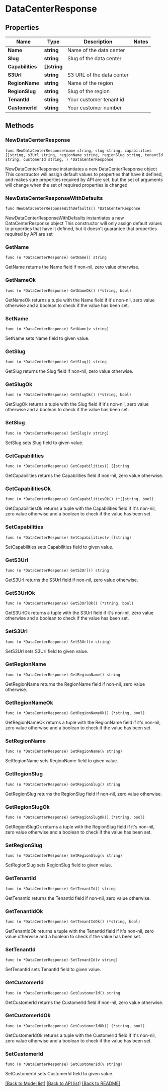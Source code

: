 # DataCenterResponse

## Properties

Name | Type | Description | Notes
------------ | ------------- | ------------- | -------------
**Name** | **string** | Name of the data center | 
**Slug** | **string** | Slug of the data center | 
**Capabilities** | **[]string** |  | 
**S3Url** | **string** | S3 URL of the data center | 
**RegionName** | **string** | Name of the region | 
**RegionSlug** | **string** | Slug of the region | 
**TenantId** | **string** | Your customer tenant id | 
**CustomerId** | **string** | Your customer number | 

## Methods

### NewDataCenterResponse

`func NewDataCenterResponse(name string, slug string, capabilities []string, s3Url string, regionName string, regionSlug string, tenantId string, customerId string, ) *DataCenterResponse`

NewDataCenterResponse instantiates a new DataCenterResponse object
This constructor will assign default values to properties that have it defined,
and makes sure properties required by API are set, but the set of arguments
will change when the set of required properties is changed

### NewDataCenterResponseWithDefaults

`func NewDataCenterResponseWithDefaults() *DataCenterResponse`

NewDataCenterResponseWithDefaults instantiates a new DataCenterResponse object
This constructor will only assign default values to properties that have it defined,
but it doesn't guarantee that properties required by API are set

### GetName

`func (o *DataCenterResponse) GetName() string`

GetName returns the Name field if non-nil, zero value otherwise.

### GetNameOk

`func (o *DataCenterResponse) GetNameOk() (*string, bool)`

GetNameOk returns a tuple with the Name field if it's non-nil, zero value otherwise
and a boolean to check if the value has been set.

### SetName

`func (o *DataCenterResponse) SetName(v string)`

SetName sets Name field to given value.


### GetSlug

`func (o *DataCenterResponse) GetSlug() string`

GetSlug returns the Slug field if non-nil, zero value otherwise.

### GetSlugOk

`func (o *DataCenterResponse) GetSlugOk() (*string, bool)`

GetSlugOk returns a tuple with the Slug field if it's non-nil, zero value otherwise
and a boolean to check if the value has been set.

### SetSlug

`func (o *DataCenterResponse) SetSlug(v string)`

SetSlug sets Slug field to given value.


### GetCapabilities

`func (o *DataCenterResponse) GetCapabilities() []string`

GetCapabilities returns the Capabilities field if non-nil, zero value otherwise.

### GetCapabilitiesOk

`func (o *DataCenterResponse) GetCapabilitiesOk() (*[]string, bool)`

GetCapabilitiesOk returns a tuple with the Capabilities field if it's non-nil, zero value otherwise
and a boolean to check if the value has been set.

### SetCapabilities

`func (o *DataCenterResponse) SetCapabilities(v []string)`

SetCapabilities sets Capabilities field to given value.


### GetS3Url

`func (o *DataCenterResponse) GetS3Url() string`

GetS3Url returns the S3Url field if non-nil, zero value otherwise.

### GetS3UrlOk

`func (o *DataCenterResponse) GetS3UrlOk() (*string, bool)`

GetS3UrlOk returns a tuple with the S3Url field if it's non-nil, zero value otherwise
and a boolean to check if the value has been set.

### SetS3Url

`func (o *DataCenterResponse) SetS3Url(v string)`

SetS3Url sets S3Url field to given value.


### GetRegionName

`func (o *DataCenterResponse) GetRegionName() string`

GetRegionName returns the RegionName field if non-nil, zero value otherwise.

### GetRegionNameOk

`func (o *DataCenterResponse) GetRegionNameOk() (*string, bool)`

GetRegionNameOk returns a tuple with the RegionName field if it's non-nil, zero value otherwise
and a boolean to check if the value has been set.

### SetRegionName

`func (o *DataCenterResponse) SetRegionName(v string)`

SetRegionName sets RegionName field to given value.


### GetRegionSlug

`func (o *DataCenterResponse) GetRegionSlug() string`

GetRegionSlug returns the RegionSlug field if non-nil, zero value otherwise.

### GetRegionSlugOk

`func (o *DataCenterResponse) GetRegionSlugOk() (*string, bool)`

GetRegionSlugOk returns a tuple with the RegionSlug field if it's non-nil, zero value otherwise
and a boolean to check if the value has been set.

### SetRegionSlug

`func (o *DataCenterResponse) SetRegionSlug(v string)`

SetRegionSlug sets RegionSlug field to given value.


### GetTenantId

`func (o *DataCenterResponse) GetTenantId() string`

GetTenantId returns the TenantId field if non-nil, zero value otherwise.

### GetTenantIdOk

`func (o *DataCenterResponse) GetTenantIdOk() (*string, bool)`

GetTenantIdOk returns a tuple with the TenantId field if it's non-nil, zero value otherwise
and a boolean to check if the value has been set.

### SetTenantId

`func (o *DataCenterResponse) SetTenantId(v string)`

SetTenantId sets TenantId field to given value.


### GetCustomerId

`func (o *DataCenterResponse) GetCustomerId() string`

GetCustomerId returns the CustomerId field if non-nil, zero value otherwise.

### GetCustomerIdOk

`func (o *DataCenterResponse) GetCustomerIdOk() (*string, bool)`

GetCustomerIdOk returns a tuple with the CustomerId field if it's non-nil, zero value otherwise
and a boolean to check if the value has been set.

### SetCustomerId

`func (o *DataCenterResponse) SetCustomerId(v string)`

SetCustomerId sets CustomerId field to given value.



[[Back to Model list]](../README.md#documentation-for-models) [[Back to API list]](../README.md#documentation-for-api-endpoints) [[Back to README]](../README.md)


